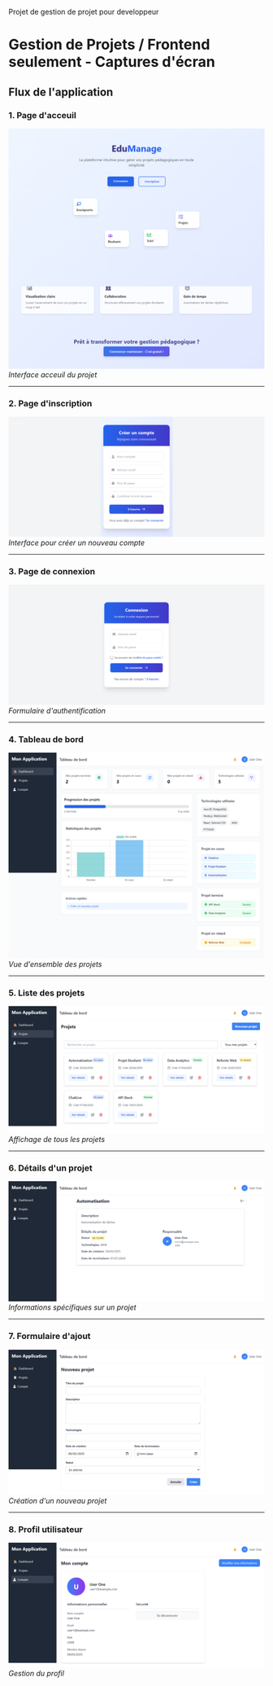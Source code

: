 Projet de gestion de projet pour developpeur 

# Gestion de Projets / Frontend seulement - Captures d'écran

## Flux de l'application

### 1. Page d'acceuil
![Page d'inscription](./public/images/homePage.png)  
*Interface acceuil du projet*

---

### 2. Page d'inscription
![Page d'inscription](./public/images/inscriptionPage.png)  
*Interface pour créer un nouveau compte*

---

### 3. Page de connexion
![Page de login](./public/images/loginPage.png)  
*Formulaire d'authentification*

---

### 4. Tableau de bord
![Dashboard](./public/images/dashboadPage.png)  
*Vue d'ensemble des projets*

---

### 5. Liste des projets
![Page des projets](./public/images/projetPage.png)  
*Affichage de tous les projets*

---

### 6. Détails d'un projet
![Détails projet](./public/images/detailsProjetPage.png)  
*Informations spécifiques sur un projet*

---

### 7. Formulaire d'ajout
![Ajout de projet](./public/images/formAjoutProjetPage.png)  
*Création d'un nouveau projet*

---

### 8. Profil utilisateur
![Page de compte](./public/images/comptePage.png)  
*Gestion du profil*
